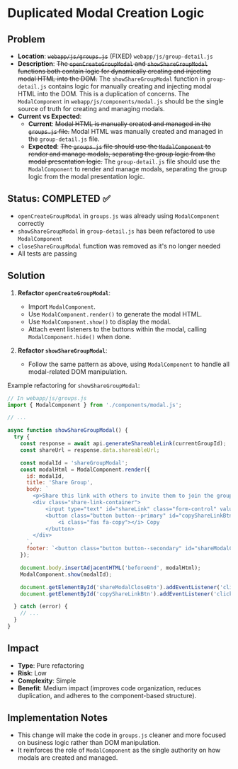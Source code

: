 # Duplicated Modal Creation Logic

## Problem
- **Location**: ~~`webapp/js/groups.js`~~ (FIXED) `webapp/js/group-detail.js`
- **Description**: ~~The `openCreateGroupModal` and `showShareGroupModal` functions both contain logic for dynamically creating and injecting modal HTML into the DOM.~~ The `showShareGroupModal` function in `group-detail.js` contains logic for manually creating and injecting modal HTML into the DOM. This is a duplication of concerns. The `ModalComponent` in `webapp/js/components/modal.js` should be the single source of truth for creating and managing modals.
- **Current vs Expected**:
  - **Current**: ~~Modal HTML is manually created and managed in the `groups.js` file.~~ Modal HTML was manually created and managed in the `group-detail.js` file.
  - **Expected**: ~~The `groups.js` file should use the `ModalComponent` to render and manage modals, separating the group logic from the modal presentation logic.~~ The `group-detail.js` file should use the `ModalComponent` to render and manage modals, separating the group logic from the modal presentation logic.

## Status: COMPLETED ✅
- `openCreateGroupModal` in `groups.js` was already using `ModalComponent` correctly
- `showShareGroupModal` in `group-detail.js` has been refactored to use `ModalComponent`
- `closeShareGroupModal` function was removed as it's no longer needed
- All tests are passing

## Solution
1.  **Refactor `openCreateGroupModal`**:
    -   Import `ModalComponent`.
    -   Use `ModalComponent.render()` to generate the modal HTML.
    -   Use `ModalComponent.show()` to display the modal.
    -   Attach event listeners to the buttons within the modal, calling `ModalComponent.hide()` when done.

2.  **Refactor `showShareGroupModal`**:
    -   Follow the same pattern as above, using `ModalComponent` to handle all modal-related DOM manipulation.

Example refactoring for `showShareGroupModal`:

```javascript
// In webapp/js/groups.js
import { ModalComponent } from './components/modal.js';

// ...

async function showShareGroupModal() {
  try {
    const response = await api.generateShareableLink(currentGroupId);
    const shareUrl = response.data.shareableUrl;

    const modalId = 'shareGroupModal';
    const modalHtml = ModalComponent.render({
      id: modalId,
      title: 'Share Group',
      body: `
        <p>Share this link with others to invite them to join the group:</p>
        <div class="share-link-container">
            <input type="text" id="shareLink" class="form-control" value="${shareUrl}" readonly>
            <button class="button button--primary" id="copyShareLinkBtn">
                <i class="fas fa-copy"></i> Copy
            </button>
        </div>
      `,
      footer: `<button class="button button--secondary" id="shareModalCloseBtn">Close</button>`
    });

    document.body.insertAdjacentHTML('beforeend', modalHtml);
    ModalComponent.show(modalId);

    document.getElementById('shareModalCloseBtn').addEventListener('click', () => ModalComponent.hide(modalId));
    document.getElementById('copyShareLinkBtn').addEventListener('click', copyShareLink);

  } catch (error) {
    // ...
  }
}
```

## Impact
- **Type**: Pure refactoring
- **Risk**: Low
- **Complexity**: Simple
- **Benefit**: Medium impact (improves code organization, reduces duplication, and adheres to the component-based structure).

## Implementation Notes
- This change will make the code in `groups.js` cleaner and more focused on business logic rather than DOM manipulation.
- It reinforces the role of `ModalComponent` as the single authority on how modals are created and managed.
